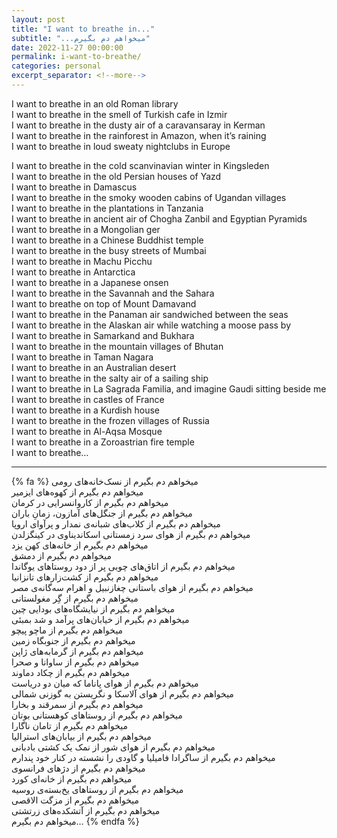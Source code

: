 ```yaml
---
layout: post
title: "I want to breathe in..."
subtitle: "...میخواهم دم بگیرم"
date: 2022-11-27 00:00:00
permalink: i-want-to-breathe/
categories: personal
excerpt_separator: <!--more-->
---
```


I want to breathe in an old Roman library<br />
I want to breathe in the smell of Turkish cafe in Izmir<br />
I want to breathe in the dusty air of a caravansaray in Kerman<br />
I want to breathe in the rainforest in Amazon, when it’s raining<br />
I want to breathe in loud sweaty nightclubs in Europe<br />
<!--more-->
I want to breathe in the cold scanvinavian winter in Kingsleden<br />
I want to breathe in the old Persian houses of Yazd<br />
I want to breathe in Damascus<br />
I want to breathe in the smoky wooden cabins of Ugandan villages<br />
I want to breathe in the plantations in Tanzania<br />
I want to breathe in ancient air of Chogha Zanbil and Egyptian Pyramids<br />
I want to breathe in a Mongolian ger<br />
I want to breathe in a Chinese Buddhist temple<br />
I want to breathe in the busy streets of Mumbai<br />
I want to breathe in Machu Picchu<br />
I want to breathe in Antarctica<br />
I want to breathe in a Japanese onsen<br />
I want to breathe in the Savannah and the Sahara<br />
I want to breathe on top of Mount Damavand<br />
I want to breathe in the Panaman air sandwiched between the seas<br />
I want to breathe in the Alaskan air while watching a moose pass by<br />
I want to breathe in Samarkand and Bukhara<br />
I want to breathe in the mountain villages of Bhutan<br />
I want to breathe in Taman Nagara<br />
I want to breathe in an Australian desert<br />
I want to breathe in the salty air of a sailing ship<br />
I want to breathe in La Sagrada Familia, and imagine Gaudi sitting beside me<br />
I want to breathe in castles of France<br />
I want to breathe in a Kurdish house<br />
I want to breathe in the frozen villages of Russia<br />
I want to breathe in Al-Aqsa Mosque<br />
I want to breathe in a Zoroastrian fire temple<br />
I want to breathe…

---

{% fa %}
میخواهم دم بگیرم از نسک‌خانه‌های رومی<br />
میخواهم دم بگیرم از کهوه‌های ایزمیر<br />
میخواهم دم بگیرم از کاروانسرایی در کرمان<br />
میخواهم دم بگیرم از جنگل‌های آمازون، زمانِ باران<br />
میخواهم دم بگیرم از کلاب‌های شبانه‌ی نمدار و پرآوای اروپا<br />
میخواهم دم بگیرم از هوای سرد زمستانی اسکاندیناوی در کینگز‌لدن<br />
میخواهم دم بگیرم از خانه‌های کهن یزد<br />
میخواهم دم بگیرم از دمشق<br />
میخواهم دم بگیرم از اتاق‌های چوبی پر از دود روستاهای یوگاندا<br />
میخواهم دم بگیرم از کشت‌زار‌های تانزانیا<br />
میخواهم دم بگیرم از هوای باستانی چغازنبیل و اهرام سه‌گانه‌ی مصر<br />
میخواهم دم بگیرم از گِر مغولستانی<br />
میخواهم دم بگیرم از نیایشگاه‌های بودایی چین<br />
میخواهم دم بگیرم از خیابان‌های پرآمد و شد بمبئی<br />
میخواهم دم بگیرم از ماچو پیچو<br />
میخواهم دم بگیرم از جنوبگاه زمین<br />
میخواهم دم بگیرم از گرمابه‌های ژاپن<br />
میخواهم دم بگیرم از ساوانا و صحرا<br />
میخواهم دم بگیرم از چکاد دماوند<br />
میخواهم دم بگیرم از هوای پاناما که میان دو دریاست<br />
میخواهم دم بگیرم از هوای آلاسکا و نگریستن به گوزنی شمالی<br />
میخواهم دم بگیرم از سمرقند و بخارا<br />
میخواهم دم بگیرم از روستاهای کوهستانی بوتان<br />
میخواهم دم بگیرم از تامان ناگارا<br />
میخواهم دم بگیرم از بیابان‌های استرالیا<br />
میخواهم دم بگیرم از هوای شور از نمک یک کشتی بادبانی<br />
میخواهم دم بگیرم از ساگرادا فامیلیا و گاودی را نشسته در کنار خود پندارم<br />
میخواهم دم بگیرم از دژ‌های فرانسوی<br />
میخواهم دم بگیرم از خانه‌ای کورد<br />
میخواهم دم بگیرم از روستاهای یخ‌بسته‌ی روسیه<br />
میخواهم دم بگیرم از مزگت الاقصی<br />
میخواهم دم بگیرم از آتشکده‌های زرتشتی<br />
میخواهم دم بگیرم…
{% endfa %}


